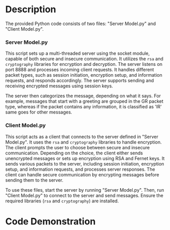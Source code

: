 # Description

The provided Python code consists of two files: "Server Model.py" and "Client Model.py".

### Server Model.py

This script sets up a multi-threaded server using the socket module, capable of both secure and insecure communication. It utilizes the `rsa` and `cryptography` libraries for encryption and decryption. The server listens on port 8888 and processes incoming client requests. It handles different packet types, such as session initiation, encryption setup, and information requests, and responds accordingly. The server supports sending and receiving encrypted messages using session keys.

The server then categorizes the message, depending on what it says. For example, messages that start with a greeting are grouped in the GR packet type, whereas if the packet contains any information, it is classified as 'IR' same goes for other messages.

### Client Model.py

This script acts as a client that connects to the server defined in "Server Model.py". It uses the `rsa` and `cryptography` libraries to handle encryption. The client prompts the user to choose between secure and insecure communication. Depending on the choice, the client either sends unencrypted messages or sets up encryption using RSA and Fernet keys. It sends various packets to the server, including session initiation, encryption setup, and information requests, and processes server responses. The client can handle secure communication by encrypting messages before sending them to the server. 

To use these files, start the server by running "Server Model.py". Then, run "Client Model.py" to connect to the server and send messages. Ensure the required libraries (`rsa` and `cryptography`) are installed.

# Code Demonstration

